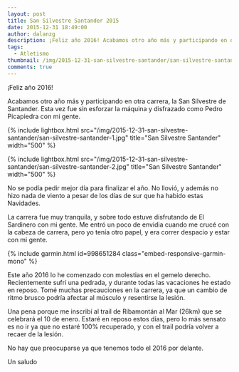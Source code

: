 ```yaml
---
layout: post
title: San Silvestre Santander 2015
date: 2015-12-31 18:49:00
author: dalanzg
description: ¡Feliz año 2016! Acabamos otro año más y participando en otra carrera, la San Silvestre de Santander. Esta vez fue sin esforzar la máquina y disfrazado como Pedro Picapiedra con mi gente.
tags:
  - Atletismo
thumbnail: /img/2015-12-31-san-silvestre-santander/san-silvestre-santander-1.jpg
comments: true
---
```


¡Feliz año 2016!

Acabamos otro año más y participando en otra carrera, la San Silvestre de Santander. Esta vez fue sin esforzar la máquina y disfrazado como Pedro Picapiedra con mi gente.

{% include lightbox.html src="/img/2015-12-31-san-silvestre-santander/san-silvestre-santander-1.jpg" title="San Silvestre Santander" width="500" %}

{% include lightbox.html src="/img/2015-12-31-san-silvestre-santander/san-silvestre-santander-2.jpg" title="San Silvestre Santander" width="500" %}

No se podía pedir mejor día para finalizar el año. No llovió, y además no hizo nada de viento a pesar de los días de sur que ha habido estas Navidades.

La carrera fue muy tranquila, y sobre todo estuve disfrutando de El Sardinero con mi gente. Me entró un poco de envidia cuando me crucé con la cabeza de carrera, pero yo tenía otro papel, y era correr despacio y estar con mi gente.

{% include garmin.html id=998651284 class="embed-responsive-garmin-mono" %}

Este año 2016 lo he comenzado con molestias en el gemelo derecho. Recientemente sufrí una pedrada, y durante todas las vacaciones he estado en reposo. Tomé muchas precauciones en la carrera, ya que un cambio de ritmo brusco podría afectar al músculo y resentirse la lesión.

Una pena porque me inscribí al trail de Ribamontán al Mar (26km) que se celebrará el 10 de enero. Estaré en reposo estos días, pero lo más sensato es no ir ya que no estaré 100% recuperado, y con el trail podría volver a recaer de la lesión.

No hay que preocuparse ya que tenemos todo el 2016 por delante.

Un saludo
